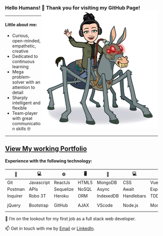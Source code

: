 ### Hello Humans! 👋 Thank you for visiting my GitHub Page! <a><img align="right" src="https://github.com/Q118/q118/blob/master/cartonn.jpg"></a>


------
#### Little about me:
* Curious, open-minded, empathetic, creative
* Dedicated to continuous learning
* Mega problem-solver with an attention to detail
* Sharply intelligent and flexible 
* Team-player with great communication skills 🤓 
------
[View My working Portfolio](https://q118.github.io/shelby.anne/)
------
#### Experience with the following technology:
🧰 | 💻  |  ⚙️ | 🖥️ | 🧰 | 💻  |  ⚙️ | 🖥️ | 🧰
------------ | ------------- | ------------- | ------------- | ------------ | ------------- | ------------- | -------------  | -------------
Git|Javascript|ReactJs|HTML5|MongoDB|CSS|VueJS|MVC|Algorithms
Postman|APIs|Sequelize|NoSQL|Async|Await|Express|PWAs|Robo T
Inquirer|Robo 3T|Heroku|ORM|IndexedDB|Handlebars|TDD|JSON|workbench
jQuery|Bootstrap|GitHub|AJAX|VScode|Node.js|Mongoose|mySQL|Data Structures


🤔 I’m on the lookout for my first job as a full stack web developer. 

📫 Get in touch with me by [Email](mailto:shelbyfish91@gmail.com) or [LinkedIn](https://www.linkedin.com/in/shelby-anne-bb84131a4/).


